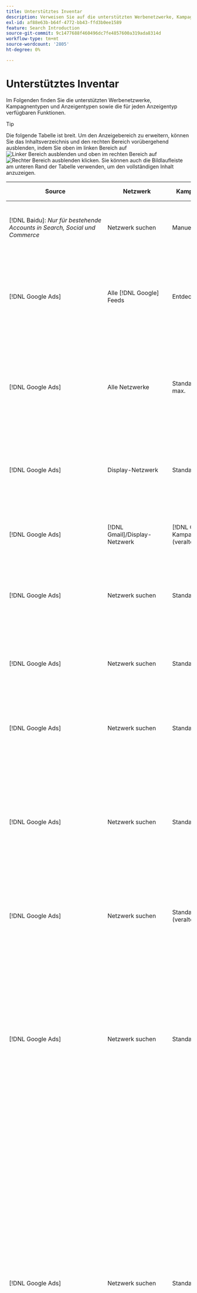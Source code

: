 ```yaml
---
title: Unterstütztes Inventar
description: Verweisen Sie auf die unterstützten Werbenetzwerke, Kampagnentypen und Anzeigentypen.
exl-id: af88e63b-b64f-4772-bb43-ffd3b0ee1589
feature: Search Introduction
source-git-commit: 9c1477688f460496dc7fe4857600a319ada8314d
workflow-type: tm+mt
source-wordcount: '2805'
ht-degree: 0%

---
```


# Unterstütztes Inventar

Im Folgenden finden Sie die unterstützten Werbenetzwerke, Kampagnentypen und Anzeigentypen sowie die für jeden Anzeigentyp verfügbaren Funktionen.

>[!TIP]
>
>Die folgende Tabelle ist breit. Um den Anzeigebereich zu erweitern, können Sie das Inhaltsverzeichnis und den rechten Bereich vorübergehend ausblenden, indem Sie oben im linken Bereich auf ![Linker Bereich ausblenden](/help/dsp/assets/hide-left-pane.png "Linker Bereich ausblenden") und oben im rechten Bereich auf ![Rechter Bereich ausblenden](/help/dsp/assets/hide-right-pane.png "Rechter Bereich ausblenden") klicken. Sie können auch die Bildlaufleiste am unteren Rand der Tabelle verwenden, um den vollständigen Inhalt anzuzeigen.

| Source | Netzwerk | Kampagnentyp | Ad-Typ | Synchronisieren und anzeigen | Erstellen/Bearbeiten | Track[^1] | Optimieren | Bericht[^2] | Adobe Analytics-Support[^3] |
|----|----|----|----|----|----|----|----|----|----|
| [!DNL Baidu]: *Nur für bestehende Accounts in Search, Social und Commerce* | Netzwerk suchen | Manuell | Textanzeige | Automatische Synchronisierung über API | Erstellen/Bearbeiten mit [Kampagnenverwaltungsansichten](/help/search-social-commerce/campaign-management/campaigns/campaign-management-options.md) und [Bulksheets](/help/search-social-commerce/campaign-management/bulksheets/bulksheet-about.md) | Ja | Nur Kampagnen mit manueller CPC-Angebotsstrategie | Daten auf Anzeigenebene | [!DNL Analytics] von Daten auf Such-, Social- und Commerce<br><br>Anzeigenebene von Search, Social und Commerce nach | [!DNL Analytics] |
| [!DNL Google Ads] | Alle [!DNL Google] Feeds | Entdeckung | Discovery-Anzeige (Anzeigen mit einem Bild)<br><br>Discovery-Karussell-Anzeige (Karussell-Anzeige mit mehreren Bildern) | Automatische Synchronisierung über API | Keine Optionen zum Erstellen/Bearbeiten | Ja | In hybriden Portfolios <br><br> nur Gebote und Bid-Strategie-Ziele auf Kampagnenebene festgelegt, zusammen mit den Kampagnenbudgets, entsprechend dem Optimierungstyp. | Daten auf Anzeigenebene | Daten auf Anzeigenebene zu Search, Social und Commerce [mit dem aktualisierten AMO-ID-Trackingcode](/help/integrations/analytics/ids.md#amo-id-formats)[^4]<br><br> Daten auf Anzeigenebene von Search, Social und Commerce zu | [!DNL Analytics] |
| [!DNL Google Ads] | Alle Netzwerke | Standardleistung max. | Alle Anzeigentypen | Automatische Synchronisierung über API | Erstellen/Bearbeiten einer Kampagne und Hochladen von Anzeigen-Assets in den Kampagneneinstellungen unter [!UICONTROL Campaigns] > [!UICONTROL Campaigns]<br><br>Nur erforderliche Einstellungen sind verfügbar. Für optionale Einstellungen und Auflistungsgruppen melden Sie sich beim [!DNL [!DNL Google Ads] Ads]-Editor an. | Ja | In hybriden Portfolios <br><br> nur Bid-Strategieziele auf Kampagnenebene festgelegt, zusammen mit den Kampagnenbudgets. | Daten auf Kampagnenebene <br><br>Daten für die Auflistung von Gruppen sind nicht verfügbar, und das Werbenetzwerk stellt keine Daten auf Anzeigenebene bereit. | [!DNL Analytics] von Daten auf Such-, Social- und Commerce<br><br>Kampagnenebene von Search, Social und Commerce zu Analytics. Erfordert den aktualisierten [AMO ID-Trackingcode](/help/integrations/analytics/ids.md#amo-id-formats). |
| [!DNL Google Ads] | Display-Netzwerk | Standardanzeige | Bildanzeige | Automatische Synchronisierung über API | URL und Status nur mit „Bulksheets[ bearbeiten](/help/search-social-commerce/campaign-management/bulksheets/bulksheet-about.md) | Ja, wenn Sie Tracking-Tags zu Tracking-Vorlagen im Werbenetzwerk manuell hinzufügen | — | Daten auf Anzeigenebene, aber keine Viewthrough-Daten | [!DNL Analytics] von Daten auf Such-, Social- und Commerce<br><br>Anzeigenebene von Search, Social und Commerce zu Analytics, aber keine Viewthrough-Daten |
| [!DNL Google Ads] | [!DNL Gmail]/Display-Netzwerk | [!DNL Gmail] von Kampagnen (veraltet) | [!DNL Gmail] | Keine Synchronisierung | Keine Optionen zum Erstellen/Bearbeiten | — | — | Nur veraltete Daten auf Kampagnenebene | Legacy-Analytics-Daten zu Suche, Social und Commerce<br><br>Legacy-Daten auf Kampagnenebene von Suche, Social und Commerce bis | [!DNL Analytics] |
| [!DNL Google Ads] | Netzwerk suchen | Standardsuche | Anzeige „Nur Aufruf“ | Automatische Synchronisierung über API | Erstellen/Bearbeiten mit [Kampagnenverwaltungsansichten](/help/search-social-commerce/campaign-management/campaigns/campaign-management-options.md) | Ja, mithilfe des Suffix und der Tracking-Vorlage auf Kontoebene oder durch manuelles Hinzufügen auf Anzeigenebene im [!DNL [!DNL Google Ads] Ads] Manager | — | Impressionen und Klicks auf Anzeigengruppenebene nur aus dem Anzeigennetzwerk; kein Umsatz | — |
| [!DNL Google Ads] | Netzwerk suchen | Standardsuche | \[Erweitert\] Dynamische Suchanzeige | Automatische Synchronisierung über API | Erstellen/Bearbeiten mit [Kampagnenverwaltungsansichten](/help/search-social-commerce/campaign-management/campaigns/campaign-management-options.md) und [Bulksheets](/help/search-social-commerce/campaign-management/bulksheets/bulksheet-about.md) | Ja | Ja<br><br>Für Anzeigengruppen, wenn die Kampagne eine Website-Domain angibt; andernfalls für dynamische Suchziele. | Daten auf Kampagnen- und Anzeigengruppenebene<br><br> Das Anzeigennetzwerk stellt keine Daten auf Anzeigenebene bereit. | [!DNL Analytics] von Daten auf Such-, Social- und Commerce<br><br>Kampagnen- und Anzeigengruppenebene von Search, Social und Commerce nach | [!DNL Analytics] |
| [!DNL Google Ads] | Netzwerk suchen | Standardsuche | Erweiterte Textanzeige (im Juni 2022 nicht mehr unterstützt) | Automatische Synchronisierung über API | Löschung nur mithilfe von [Kampagnenverwaltungsansichten](/help/search-social-commerce/campaign-management/campaigns/campaign-management-options.md), [Bulksheets](/help/search-social-commerce/campaign-management/bulksheets/bulksheet-about.md) und [Inventarverwaltungs-Feeds](/help/search-social-commerce/campaign-management/inventory-feeds/inventory-feeds-about.md) | Ja | — | Daten auf Anzeigenebene | [!DNL Analytics] von Daten auf Such-, Social- und Commerce<br><br>Anzeigenebene von Search, Social und Commerce nach | [!DNL Analytics] |
| [!DNL Google Ads] | Netzwerk suchen | Standardsuche | Responsive Suchanzeige | Automatische Synchronisierung über API | Erstellen/Bearbeiten mit [Ansichten für die Kampagnenverwaltung](/help/search-social-commerce/campaign-management/campaigns/campaign-management-options.md), [Bulksheets](/help/search-social-commerce/campaign-management/bulksheets/bulksheet-about.md) und [Feeds für die Bestandsverwaltung](/help/search-social-commerce/campaign-management/inventory-feeds/inventory-feeds-about.md) | Ja | Ja | Daten auf Anzeigenebene für alle verfügbaren Werbeelemente<br><br><b>Hinweis:</b> [!DNL [!DNL Google Ads] Ads] stellt außerhalb seiner nativen Editoren keine Daten zu den Textkombinationen bereit, die als Anzeigen angezeigt wurden. Weitere Informationen zum Reporting für jede Textkombination finden Sie in der [[!DNL [!DNL Google Ads] Ads] ](https://support.google.com/google-ads/answer/7684791). | [!DNL Analytics] von Daten auf Such-, Social- und Commerce<br><br>Anzeigenebene von Search, Social und Commerce nach | [!DNL Analytics] |
| [!DNL Google Ads] | Netzwerk suchen | Standardsuche (veraltet) | Textanzeige | Automatische Synchronisierung über API | Statusänderungen an bestehenden Anzeigen erfolgen nur über [Bulksheets](/help/search-social-commerce/campaign-management/bulksheets/bulksheet-about.md) | Ja | Ja | Daten auf Anzeigenebene | [!DNL Analytics] von Daten auf Such-, Social- und Commerce<br><br>Anzeigenebene von Search, Social und Commerce nach | [!DNL Analytics] |
| [!DNL Google Ads] | Netzwerk suchen | Standardsuche | <i>Anzeigenerweiterung:</i><br><br>Sitelink (Konto-, Kampagnen- und Anzeigengruppenebene) | Automatische Synchronisierung über API | Erstellen/Bearbeiten mit [Kampagnenverwaltungsansichten](/help/search-social-commerce/campaign-management/campaigns/campaign-management-options.md) und [Bulksheets](/help/search-social-commerce/campaign-management/bulksheets/bulksheet-about.md) | —<br><br>Sitelinks haben ein Feld „Tracking-Vorlage“, aber Search, Social und Commerce ordnen Klicks und resultierende Konversionen dem zugehörigen Keyword zu, nicht dem einzelnen Sitelink. | — Suche, Social und Commerce optimiert nicht den Sitelink. Stattdessen wird auf das Keyword optimiert, das mit der Anzeige verbunden ist, in der der Sitelink enthalten ist. | —<br><br>Daten für das zugehörige Keyword sind verfügbar. In [!DNL Google Ads] können Sie Leistungsdaten auf SiteLink-Ebene auf der Registerkarte [!DNL Campaigns] > Registerkarte [!DNL Ad Extensions] anzeigen.<br><br>Um zu sehen, welche einzelnen Konversionen durch einen Klick auf einen Sitelink entstanden sind, generieren Sie einen [Transaktionsbericht](/help/search-social-commerce/reports/management/basic-advanced/transaction-report.md). Der [!UICONTROL Link Type] Spaltenwert für einen Sitelink lautet <code>sl:&lt;Sitelink text></code>, wie etwa „sl:See Current Offers“. | Daten für das zugehörige Keyword nur von Search, Social und Commerce bis | [!DNL Analytics] |
| [!DNL Google Ads] | Netzwerk suchen | Standardsuche | <i>Andere Anzeigenerweiterungen:</i><br><br>Callout-Erweiterung<br><br>Location-Erweiterung<br><br>Phone-Erweiterung | Automatische Synchronisierung über API | Verwalten Sie Callout- und Telefonerweiterungen mithilfe [Ansichten für die Kampagnenverwaltung](/help/search-social-commerce/campaign-management/campaigns/campaign-management-options.md).<br><br>Standorterweiterungen sind nicht verfügbar. Ihre vorhandenen Standorterweiterungsverknüpfungen werden synchronisiert, können jedoch nur gelöscht werden. | —<br><br>Sitelinks haben ein Feld „Tracking-Vorlage“, aber Search, Social und Commerce ordnen Klicks und resultierende Konversionen dem zugehörigen Keyword zu, nicht dem einzelnen Sitelink.<br><br>Bei den anderen Arten von Anzeigenerweiterungen gibt es keine nachzuverfolgende URL, und Search, Social und Commerce können keine Konversionsdaten zuordnen. | — | —<br><br>[!DNL Google Ads] Ordnet die Klicks auf eine Anzeigenerweiterung dem Keyword zu, der mit der Anzeige verbunden ist, in der die Erweiterung enthalten ist.<br><br>In Search, Social und Commerce sind keine Kosten- oder Klickdaten auf der Erweiterungs-Ebene verfügbar. In [!DNL Google Ads] sehen Sie auf der Registerkarte [!DNL Campaigns] > Registerkarte [!DNL Ad Extensions] die Kosten- und Klickdaten auf der Erweiterungsebene.<br><br>Um zu sehen, welche einzelnen Konversionen durch einen Klick auf einen Sitelink entstanden sind, generieren Sie einen [Transaktionsbericht](/help/search-social-commerce/reports/management/basic-advanced/transaction-report.md). Die [!UICONTROL Link Type] Spalte für einen Sitelink lautet <code>sl:&lt;Sitelink text></code>, wie etwa „sl:See Current Offers“. | Daten für das zugehörige Keyword nur von Search, Social und Commerce bis | [!DNL Analytics] |
| [!DNL Google Ads] | Einkaufsnetzwerk | Standardeinkäufe | Produkt-Shopping-Anzeige (Kreativtyp „Produkt„) | Automatische Synchronisierung über API | Die Anzeigenkopie wird automatisch für Produktgruppen in der Anzeigengruppe generiert. Nur Anzeigenstatus mithilfe von [Bulksheets](/help/search-social-commerce/campaign-management/bulksheets/bulksheet-about.md) und [Feeds für die Bestandsverwaltung](/help/search-social-commerce/campaign-management/inventory-feeds/inventory-feeds-about.md)<br><br>Sie können die übergeordneten Kampagnen, Anzeigengruppen und Produktgruppen erstellen und ihren Status nur bearbeiten, indem Sie [Ansichten für die Kampagnenverwaltung](/help/search-social-commerce/campaign-management/campaigns/campaign-management-options.md), [Bulksheets](/help/search-social-commerce/campaign-management/bulksheets/bulksheet-about.md) und [Feeds für die Bestandsverwaltung](/help/search-social-commerce/campaign-management/inventory-feeds/inventory-feeds-about.md). | Ja, wenn Sie Tracking-Tags zu Tracking-Vorlagen im Werbenetzwerk manuell hinzufügen | Ja | [!DNL Google Ads] auf Kampagnen-, Anzeigengruppen- und Produktgruppenebene bieten keine Leistungsdaten auf Anzeigenebene für Shopping-Kampagnen. | [!DNL Analytics] von Daten auf Such-, Social- und Commerce<br><br>Campaign-, Anzeigengruppen- und Produktgruppenebene aus Search, Social und Commerce in | [!DNL Analytics] |
| [!DNL Google Ads] | [!DNL YouTube] | Video | Videoanzeige | Die Synchronisierung über eine API erfordert [Opt-in](/help/search-social-commerce/tools/sync-inventory.md)<br><br> nur einfache Anzeigendetails ohne Miniaturansichten | Keine Optionen zum Erstellen/Bearbeiten | Ja, wenn Sie Tracking-Tags zu Tracking-Vorlagen im Werbenetzwerk manuell hinzufügen | Kampagnen mit der [!UICONTROL Maximize Conversions] Bid-Strategie nur in hybriden Portfolios<br><br> Das hybride Portfolio darf nur [!DNL YouTube] Kampagnen enthalten. | Daten auf Kampagnen- und Anzeigengruppenebene<br><br> Das Anzeigennetzwerk stellt keine Daten auf Anzeigenebene bereit. | [!DNL Analytics] von Daten auf Such-, Social- und Commerce<br><br>Kampagnen- und Anzeigengruppenebene von Search, Social und Commerce nach | [!DNL Analytics] |
| [!DNL Microsoft Advertising] | Alle Netzwerke | Standardleistung max. | Alle Anzeigentypen | Automatische Synchronisierung über API | Erstellen/Bearbeiten von Kampagnen in [!UICONTROL Campaigns] > [!UICONTROL Campaigns]. | Ja | In hybriden Portfolios <br><br> nur Bid-Strategieziele auf Kampagnenebene festgelegt, zusammen mit den Kampagnenbudgets. | Daten auf Asset-<br><br>: Das Werbenetzwerk stellt keine Daten auf Anzeigenebene bereit. | [!DNL Analytics] von Daten auf Gruppenebene für Suche, Social <br><br> Commerce von Search, Social und Commerce nach | [!DNL Analytics] |
| [!DNL Microsoft Advertising] | Zielgruppennetzwerk | Audience-Kampagnentypen:<br><br>&quot;[!UICONTROL Audience (image)]&quot; und &quot;[!UICONTROL Audience] (Feed)„) | Responsive <br><br>: Enthält nur bildbasierte Anzeigen und Produkt-Feed-basierte Anzeigen für das Zielgruppennetzwerk | Automatische Synchronisierung über API | Erstellen/Bearbeiten mit [Kampagnenverwaltungsansichten](/help/search-social-commerce/campaign-management/campaigns/campaign-management-options.md) und [Bulksheets](/help/search-social-commerce/campaign-management/bulksheets/bulksheet-about.md) | Ja | Verbesserte CPC (eCPC)-Kampagnen; Kampagnen mit der [!UICONTROL Maximize Conversions] Bid-Strategie in hybriden Portfolios | Daten auf Anzeigenebene | [!DNL Analytics] von Daten auf Such-, Social- und Commerce<br><br>Anzeigenebene von Search, Social und Commerce nach | [!DNL Analytics] |
| [!DNL Microsoft Advertising] | Zielgruppennetzwerk | [!UICONTROL Audience Video] | Responsive Anzeige | Automatische Synchronisierung über API | Erstellen übergeordneter Kampagnen und Anzeigengruppen mit [Ansichten für das Kampagnenmanagement](/help/search-social-commerce/campaign-management/campaigns/campaign-management-options.md). | Ja | Ja für erweiterte CPC-Kampagnen (eCPC) <br><br>Nicht verfügbar für CPM-Kampagnen | Daten auf Anzeigenebene | [!DNL Analytics] von Daten auf Such-, Social- und Commerce<br><br>Anzeigenebene von Search, Social und Commerce nach | [!DNL Analytics] |
| [!DNL Microsoft Advertising] | Zielgruppennetzwerk | [!UICONTROL Audience CTV Video] | Responsive Anzeige | Automatische Synchronisierung über API | Erstellen übergeordneter Kampagnen und Anzeigengruppen mit [Ansichten für das Kampagnenmanagement](/help/search-social-commerce/campaign-management/campaigns/campaign-management-options.md). | Ja | Ja für erweiterte CPC-Kampagnen (eCPC) <br><br>Nicht verfügbar für CPM-Kampagnen | Daten auf Anzeigenebene | [!DNL Analytics] von Daten auf Such-, Social- und Commerce<br><br>Anzeigenebene von Search, Social und Commerce nach | [!DNL Analytics] |
| [!DNL Microsoft Advertising] | Zielgruppennetzwerk | Suche | Erweiterte Textanzeige mit ausgewähltem &quot;[!DNL Prefer Audience Ad Format]&quot; | Automatische Synchronisierung über API | Erstellen/Bearbeiten mit [Ansichten für die Kampagnenverwaltung](/help/search-social-commerce/campaign-management/campaigns/campaign-management-options.md)<br><br>Keine Unterstützung für Erweiterungen für Bildanzeigen | Ja | Ja | Daten auf Anzeigenebene | [!DNL Analytics] von Daten auf Such-, Social- und Commerce<br><br>Anzeigenebene von Search, Social und Commerce nach | [!DNL Analytics] |
| [!DNL Microsoft Advertising] | Zielgruppen- und Suchnetzwerke | Shopping-Kampagnen für Marken:<br><br>Markeneinkäufe: Verwendet die Bid-Strategie [!UICONTROL Manual CPC]<br><br>Markenaktionen: Verwendet die Bid-Strategie [!UICONTROL Cost per Sale] | Produktanzeige | Automatische Synchronisierung über API | Erstellen Sie die übergeordnete Kampagne, die Anzeigengruppe und die Produktgruppen mithilfe von [Kampagnenverwaltungsansichten](/help/search-social-commerce/campaign-management/campaigns/campaign-management-options.md). | Ja | Nein | Daten auf Produktgruppenebene | [!DNL Analytics] von Daten auf Such-, Social- und Commerce<br><br>Produktgruppenebene von Search, Social und Commerce an | [!DNL Analytics] |
| [!DNL Microsoft Advertising] | [!DNL Microsoft Store] | Anzeige speichern | Produktanzeige | Automatische Synchronisierung über API | Erstellen Sie die übergeordnete Kampagne, die Anzeigengruppe und die Produktgruppen mithilfe von [Kampagnenverwaltungsansichten](/help/search-social-commerce/campaign-management/campaigns/campaign-management-options.md). | Ja | Ja für [!UICONTROL Manual CPC]. <br><br>Für [!UICONTROL Manual CPA] Kampagnen nicht verfügbar. | Daten auf Produktgruppenebene | [!DNL Analytics] von Daten auf Such-, Social- und Commerce<br><br>Produktgruppenebene von Search, Social und Commerce an | [!DNL Analytics] |
| [!DNL Microsoft Advertising] | Netzwerk suchen | Suche | \[Erweitert\] Dynamische Suchanzeige | Automatische Synchronisierung über API | Erstellen/Bearbeiten mit [Kampagnenverwaltungsansichten](/help/search-social-commerce/campaign-management/campaigns/campaign-management-options.md) und [Bulksheets](/help/search-social-commerce/campaign-management/bulksheets/bulksheet-about.md) | Ja | Ja | Daten auf Anzeigenebene | [!DNL Analytics] von Daten auf Such-, Social- und Commerce<br><br>Anzeigenebene von Search, Social und Commerce nach | [!DNL Analytics] |
| [!DNL Microsoft Advertising] | Netzwerk suchen | Suche | Erweiterte Textanzeige (im Februar 2023 nicht mehr unterstützt) | Automatische Synchronisierung über API | Bearbeiten Sie den Status nur für bestehende Anzeigen mithilfe [Ansichten für die Kampagnenverwaltung](/help/search-social-commerce/campaign-management/campaigns/campaign-management-options.md), [Bulksheets](/help/search-social-commerce/campaign-management/bulksheets/bulksheet-about.md) und [Feeds für die Bestandsverwaltung](/help/search-social-commerce/campaign-management/inventory-feeds/inventory-feeds-about.md) | Ja | Ja | Daten auf Anzeigenebene | [!DNL Analytics] von Daten auf Such-, Social- und Commerce<br><br>Anzeigenebene von Search, Social und Commerce nach | [!DNL Analytics] |
| [!DNL Microsoft Advertising] | Netzwerk suchen | Suche | Multimedia-Anzeige | Automatische Synchronisierung über API | Erstellen/Bearbeiten mit [Ansichten für das Kampagnenmanagement](/help/search-social-commerce/campaign-management/campaigns/campaign-management-options.md). Unterstützung auch für Status und URLs nur in (Bulksheets[ bearbeiten](/help/search-social-commerce/campaign-management/bulksheets/bulksheet-about.md) | Ja | Ja | Daten auf Anzeigenebene | [!DNL Analytics] von Daten auf Such-, Social- und Commerce<br><br>Anzeigenebene von Search, Social und Commerce nach | [!DNL Analytics] |
| [!DNL Microsoft Advertising] | Netzwerk suchen | Suche | Responsive Suchanzeige | Automatische Synchronisierung über API | Erstellen/Bearbeiten mit [Ansichten für die Kampagnenverwaltung](/help/search-social-commerce/campaign-management/campaigns/campaign-management-options.md), [Bulksheets](/help/search-social-commerce/campaign-management/bulksheets/bulksheet-about.md) und [Feeds für die Bestandsverwaltung](/help/search-social-commerce/campaign-management/inventory-feeds/inventory-feeds-about.md) | Ja | Ja | Daten auf Anzeigenebene | [!DNL Analytics] von Daten auf Such-, Social- und Commerce<br><br>Anzeigenebene von Search, Social und Commerce nach | [!DNL Analytics] |
| [!DNL Microsoft Advertising] | Netzwerk suchen | Suche | Standardtextanzeige (2017 nicht mehr unterstützt) | Automatische Synchronisierung über API | Nur mit [Ansichten der Kampagnenverwaltung](/help/search-social-commerce/campaign-management/campaigns/campaign-management-options.md) und [Bulksheets](/help/search-social-commerce/campaign-management/bulksheets/bulksheet-about.md) bearbeiten | Ja | Ja | Daten auf Anzeigenebene | [!DNL Analytics] von Daten auf Such-, Social- und Commerce<br><br>Anzeigenebene von Search, Social und Commerce nach | [!DNL Analytics] |
| [!DNL Microsoft Advertising] | Netzwerk suchen | Standardsuche | <i>Anzeigenerweiterung:</i><br><br>Sitelink (auf Kampagnenebene) | Automatische Synchronisierung über API | Erstellen/Bearbeiten mit [Kampagnenverwaltungsansichten](/help/search-social-commerce/campaign-management/campaigns/campaign-management-options.md) und [Bulksheets](/help/search-social-commerce/campaign-management/bulksheets/bulksheet-about.md) | - <br><br>Sitelinks auf Kampagnenebene haben ein Feld &quot;[!UICONTROL Tracking Template]&quot;, aber Search, Social und Commerce ordnen Klicks und resultierende Konversionen dem zugehörigen Keyword zu, nicht dem einzelnen Sitelink. | —<br><br>Search, Social und Commerce optimieren nicht für den Sitelink. Stattdessen wird auf das Keyword optimiert, das mit der Anzeige verbunden ist, in der der Sitelink enthalten ist. | —<br><br>Daten für das zugehörige Keyword sind verfügbar. Verwenden Sie für Leistungsdaten auf Sitelink-Ebene [!DNL Microsoft Advertising] Anzeigen-Editor.<br><br>Um zu sehen, welche einzelnen Konversionen durch einen Klick auf einen Sitelink entstanden sind, generieren Sie einen [Transaktionsbericht](/help/search-social-commerce/reports/management/basic-advanced/transaction-report.md). Die [!UICONTROL Link Type] Spalte für einen Sitelink lautet <code>sl:&lt;Sitelink text></code>, wie etwa „sl:See Current Offers“. | Daten für das zugehörige Keyword nur von Search, Social und Commerce bis | [!DNL Analytics] |
| [!DNL Microsoft Advertising] | Einkaufsnetzwerk | Standardeinkäufe | Produktanzeige | Automatische Synchronisierung über API | Erstellen/Bearbeiten von Promotion-Zeilen nur mit [Ansichten für das Kampagnen](/help/search-social-commerce/campaign-management/campaigns/campaign-management-options.md) und [Bulksheets](/help/search-social-commerce/campaign-management/bulksheets/bulksheet-about.md); Anzeigen werden automatisch generiert. Sie können die übergeordnete Kampagne, Anzeigengruppe und Produktgruppen mithilfe von [Kampagnenverwaltungsansichten](/help/search-social-commerce/campaign-management/campaigns/campaign-management-options.md), [Bulksheets](/help/search-social-commerce/campaign-management/bulksheets/bulksheet-about.md) und [Inventarverwaltungs-Feeds](/help/search-social-commerce/campaign-management/inventory-feeds/inventory-feeds-about.md) erstellen. | Ja, wenn Sie Tracking-Tags zu Tracking-Vorlagen im Werbenetzwerk manuell hinzufügen | Ja | Daten auf Anzeigenebene<br><br> Um anzuzeigen, welche individuellen Konversionen durch einen Klick auf eine Shopping-Anzeige erzielt wurden, generieren Sie einen [Transaktionsbericht](/help/search-social-commerce/reports/management/basic-advanced/transaction-report.md). Die [!UICONTROL Link Type] Spalte für eine Produktliste ist `pla:&lt;product ID&gt;`, z. B. „pla:8525822“. | [!DNL Analytics] von Daten auf Such-, Social- und Commerce<br><br>Anzeigenebene von Search, Social und Commerce nach | [!DNL Analytics] |
| [!DNL Microsoft Advertising] | Shopping-Netzwerk: Smart Shopping | Smart Shopping (Beta-Funktion in Search, Social und Commerce) | Produktanzeige | Automatische Synchronisierung über API standardmäßig, kann jedoch [Opt-out](/help/search-social-commerce/tools/sync-inventory.md) | Keine Optionen zum Erstellen/Bearbeiten | Ja, wenn Sie Tracking-Tags zu Tracking-Vorlagen im Werbenetzwerk manuell hinzufügen | Suchkampagnen mit den Angebotsstrategien [!UICONTROL Maximize Conversion Value] und [!UICONTROL tROAS] nur in hybriden Portfolios<br><br>Das Ziel darf nur [!DNL Adobe] Metriken enthalten, und Sie müssen das Hochladen von Search-, Social- und Commerce-Zielen auf [!DNL Microsoft Advertising] aktivieren. | Daten auf Anzeigenebene<br><br> Um anzuzeigen, welche individuellen Konversionen durch einen Klick auf eine Shopping-Anzeige erzielt wurden, generieren Sie einen [Transaktionsbericht](/help/search-social-commerce/reports/management/basic-advanced/transaction-report.md). Die [!UICONTROL Link Type] Spalte für eine Produktliste ist `pla:&lt;product ID&gt;`, z. B. „pla:8525822“. | [!DNL Analytics] von Daten auf Such-, Social- und Commerce<br><br>Anzeigenebene von Search, Social und Commerce nach | [!DNL Analytics] |
| [!DNL Naver] | Netzwerk suchen | Website | Textanzeige | —<br><br>Keine Synchronisierung, aber Sie können die Kontostruktur manuell replizieren und tägliche Traffic-Metriken für die Berichterstellung und Konversionszuordnung hochladen<br><br>siehe &quot;[Implementieren [!DNL Naver] Nur-Tracking-Konten](/help/search-social-commerce/campaign-management/naver-tracking-only-account-implement.md).“ | Keine Optionen zum Erstellen/Bearbeiten<br><br> Sie können die Kontostruktur manuell replizieren/bearbeiten, indem Sie [Bulksheet-Vorlagen“ ](/help/search-social-commerce/campaign-management/bulksheets/bulksheet-about.md). | Ja, wenn Sie den Keyword-Einstellungen im Anzeigennetzwerk Klick-Tracking-Tags hinzufügen | —<br><br>Keine Gebote | Daten auf Anzeigenebene | Daten an Search, Social und Commerce [!DNL Analytics], aber nicht umgekehrt |
| [!DNL Pinterest] (Synchronisierungsunterstützung wurde 2022 beendet) | Netzwerk suchen | Traffic-Kampagnen nur mit Suchplatzierungen und Anzeigengruppen mit Keyword-Targeting | Pin beworben | Bis <br><br> 21. Juli 2022 sind keine syncLegacy-Kontoinformationen schreibgeschützt verfügbar. | Keine Optionen zum Erstellen/Bearbeiten | — | — | Bisherige Impressionen und Klicks auf Anzeigenebene nur aus Pinterest, aber keine Umsätze, die bis zum 21. Juli 2022 synchronisiert wurden. | Daten an Search, Social und Commerce [!DNL Analytics], aber nicht umgekehrt |
| [!DNL Yahoo! Display Network] | Display-Netzwerk | Anzeige | Banneranzeige, responsive Bildanzeige | Automatische Synchronisierung über API, aber schreibgeschützt | Keine Optionen zum Erstellen/Bearbeiten | Ja, wenn Sie Tracking-Tags zu Tracking-Vorlagen im Werbenetzwerk manuell hinzufügen | Nur Kampagnen mit [!UICONTROL Manual CPC] Bid-Strategie<br><br>Dasselbe Gebot wird auf alle Anzeigen in einer Anzeigengruppe angewendet. | Daten auf Anzeigenebene | [!DNL Analytics] von Daten auf Such-, Social- und Commerce<br><br>Anzeigenebene von Search, Social und Commerce nach | [!DNL Analytics] |
| [!DNL Yahoo! Display Network] | Netzwerk suchen | Suche | Textanzeige (lang und kurz) | Automatische Synchronisierung über API | Keine Optionen zum Erstellen/Bearbeiten | Ja, wenn Sie Tracking-Tags zu Tracking-Vorlagen im Werbenetzwerk manuell hinzufügen | Kampagnen, die nur eine manuelle CPC<br><br>Angebotsstrategie haben. Das gleiche Gebot gilt für alle Anzeigen in einer Anzeigengruppe. | Daten auf Anzeigenebene | [!DNL Analytics] von Daten auf Such-, Social- und Commerce<br><br>Anzeigenebene von Search, Social und Commerce nach | [!DNL Analytics] |
| [!DNL Yahoo! Japan Ads] | Netzwerk suchen | Gesponserte Suche | Erweiterte Textanzeige <br><br>nur veraltete Anzeigen; im September 2022 anstelle der responsiven Suche eingestellt) | Automatische Synchronisierung über API | Nur mithilfe von [Kampagnenverwaltungsansichten](/help/search-social-commerce/campaign-management/campaigns/campaign-management-options.md), [Bulksheets](/help/search-social-commerce/campaign-management/bulksheets/bulksheet-about.md) und [Inventarverwaltungs-Feeds löschen](/help/search-social-commerce/campaign-management/inventory-feeds/inventory-feeds-about.md) | Ja | Nur Kampagnen mit [!UICONTROL Manual CPC] Angebotsstrategie | Daten auf Anzeigenebene | [!DNL Analytics] von Daten auf Such-, Social- und Commerce<br><br>Anzeigenebene von Search, Social und Commerce nach | [!DNL Analytics] |
| [!DNL Yahoo! Japan Ads] | Netzwerk suchen | Gesponserte Suche | Responsive Suchanzeige | Automatische Synchronisierung über API | Keine Optionen zum Erstellen/Bearbeiten | Ja, wenn Sie im Anzeigennetzwerk manuell Klick-Tracking-Tags hinzufügen | Nur Kampagnen mit [!UICONTROL Manual CPC] Angebotsstrategie | Daten auf Anzeigenebene | [!DNL Analytics] von Daten auf Such-, Social- und Commerce<br><br>Anzeigenebene von Search, Social und Commerce nach | [!DNL Analytics] |
| [!DNL Yahoo! Japan Ads] | Netzwerk suchen | Gesponserte Suche | Standardtextanzeige (2017 nicht mehr unterstützt) | Automatische Synchronisierung über API | Nur mithilfe von [Bulksheets“ ](/help/search-social-commerce/campaign-management/bulksheets/bulksheet-about.md) | Ja | Nur Kampagnen mit [!UICONTROL Manual CPC] Angebotsstrategie | Daten auf Anzeigenebene | [!DNL Analytics] von Daten auf Such-, Social- und Commerce<br><br>Anzeigenebene von Search, Social und Commerce nach | [!DNL Analytics] |
| [!DNL Yahoo Native] (Synchronisierungsunterstützung wurde 2022 beendet) | Natives Netzwerk | Nativ | Textanzeige | Bis <br><br> 10. März 2022 sind keine syncLegacy-Kontoinformationen schreibgeschützt verfügbar. | Keine Optionen zum Erstellen/Bearbeiten | — | — | —<br><br>Ältere Daten auf Anzeigenebene, die bis zum 10. März 2022 synchronisiert wurden. | Daten an Search, Social und Commerce [!DNL Analytics], aber nicht umgekehrt |
| [!DNL Yandex] | Netzwerk suchen | Suche | Textanzeige | Automatische Synchronisierung über API | Erstellen/Bearbeiten mit [Ansichten für die Kampagnenverwaltung](/help/search-social-commerce/campaign-management/campaigns/campaign-management-options.md), [Bulksheets](/help/search-social-commerce/campaign-management/bulksheets/bulksheet-about.md) und [Feeds für die Bestandsverwaltung](/help/search-social-commerce/campaign-management/inventory-feeds/inventory-feeds-about.md) | Ja | Nur Kampagnen mit CPC-Angebotsstrategie | Daten auf Anzeigenebene | [!DNL Analytics] von Daten auf Such-, Social- und Commerce<br><br>Anzeigenebene von Search, Social und Commerce nach | [!DNL Analytics] |
| [!DNL Yandex] | Display-Netzwerk | Anzeige/Inhalt | Textanzeige | Automatische Synchronisierung über API | Erstellen/Bearbeiten mit [Ansichten für die Kampagnenverwaltung](/help/search-social-commerce/campaign-management/campaigns/campaign-management-options.md), [Bulksheets](/help/search-social-commerce/campaign-management/bulksheets/bulksheet-about.md) und [Feeds für die Bestandsverwaltung](/help/search-social-commerce/campaign-management/inventory-feeds/inventory-feeds-about.md) | Ja | Nur Kampagnen mit CPC-Angebotsstrategie | Daten auf Anzeigenebene | [!DNL Analytics] von Daten auf Such-, Social- und Commerce<br><br>Anzeigenebene von Search, Social und Commerce nach | [!DNL Analytics] |

[^1]: Wenn Sie für die meisten Werbenetzwerke und Kampagnentypen die Tracking-Einstellungen &quot;[!UICONTROL EF Redirect]&quot; und &quot;[!UICONTROL Auto Upload]&quot; für eine aktive Kampagne aktivieren (entweder auf Kampagnenebene festgelegt oder von den Kontoeinstellungen übernommen), erstellt Search, Social und Commerce automatisch Tracking-URLs für die Anzeigengruppenkomponenten und lädt diese bei jeder Synchronisierung in das Werbenetzwerk hoch. Andernfalls müssen Sie Tracking-URLs generieren und zu den Einstellungen für das Konto, die Kampagne oder die Kampagnenkomponente hinzufügen. Siehe &quot;[ und wie Sie Klick-Tracking-URLs nach Anzeigennetzwerk und Objekt generieren](/help/search-social-commerce/tracking/click-tracking-ways-to-generate.md)&quot;.

[^2]: Siehe „Mögliche Portfoliotypen nach Kampagnenangebotstrategie“ im Optimierungshandbuch, das in Search, Social und Commerce verfügbar ist.

[^3]: Erfordert eine Integration mit Adobe Analytics. Siehe &quot;[ von Analytics for Adobe Advertising](https://experienceleague.adobe.com/docs/advertising/integrations/analytics/overview.html)&quot;.

[^4]: [!DNL Analytics] Daten werden mit dem aktualisierten AMO ID-Tracking-Parameter (beginnend mit `s_kwcid`) an Search, Social und Commerce gesendet, unabhängig vom AMO ID-Format, das Sie normalerweise für das Konto verwenden. Wenn Sie normalerweise die ältere Version der AMO ID verwenden, empfehlen wir, für ein optimales Benutzererlebnis auf das neue AMO ID-Format zu aktualisieren. Aber selbst wenn Ihre Klick-/Kosten- und Umsatzdaten mit verschiedenen AMO-IDs verfolgt werden, sind beide Datensätze vollständig unter derselben Kampagne und demselben Konto klassifiziert und aggregiert.

